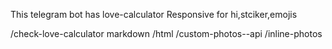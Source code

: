 This telegram bot has love-calculator
Responsive for hi,stciker,emojis

/check-love-calculator
markdown
/html
/custom-photos--api
/inline-photos
